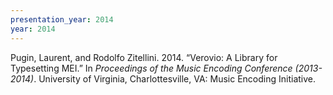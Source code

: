 ```yaml
---
presentation_year: 2014
year: 2014
---
```


Pugin, Laurent, and Rodolfo Zitellini. 2014. “Verovio: A Library for Typesetting MEI.” In <i>Proceedings of the Music Encoding Conference (2013-2014)</i>. University of Virginia, Charlottesville, VA: Music Encoding Initiative.
